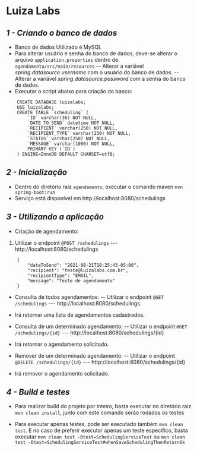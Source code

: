 # Luiza Labs 
## _1 - Criando o banco de dados_

- Banco de dados Utilizado é MySQL
- Para alterar usuário e senha do banco de dados, deve-se alterar o arquivo `application.properties` dentro de `agendamento/src/main/resources`
-- Alterar a variável _spring.datasource.username_ com o usuário do banco de dados.
-- Alterar a variável _spring.datasource.password_ com a senha do banco de dados.
- Executar o script abaixo para criação do banco:
```
    CREATE DATABASE luizalabs;
    USE luizalabs;
    CREATE TABLE `scheduling` (
        `ID` varchar(36) NOT NULL,
        `DATE_TO_SEND` datetime NOT NULL,
        `RECIPIENT` varchar(250) NOT NULL,
        `RECIPIENT_TYPE` varchar(250) NOT NULL,
        `STATUS` varchar(250) NOT NULL,
        `MESSAGE` varchar(1000) NOT NULL,
        PRIMARY KEY (`ID`)
    ) ENGINE=InnoDB DEFAULT CHARSET=utf8;
```

## _2 - Inicialização_
- Dentro do diretório raiz `agendamento`, executar o comando maven `mvn spring-boot:run`
- Serviço está disponível em http://localhost:8080/schedulings
## _3 - Utilizando a aplicação_
- Criação de agendamento:
1) Utilizar o endpoint  `@POST /schedulings` --- http://localhost:8080/schedulings
```
    {
        "dateToSend": "2021-08-21T18:25:43-05:00",
        "recipient": "teste@luizalabs.com.br",
        "recipientType": "EMAIL",
        "message": "Teste de agendamento"
    }
```
- Consulta de todos agendamentos:
-- Utilizar o endpoint  `@GET /schedulings` --- http://localhost:8080/schedulings

* Irá retornar uma lista de agendamentos cadastrados.

- Consulta de um determinado agendamento:
--  Utilizar o endpoint  `@GET /schedulings/{id}` --- http://localhost:8080/schedulings/{id}

* Irá retornar o agendamento solicitado.

- Remover de um determinado agendamento:
-- Utilizar o endpoint  `@DELETE /schedulings/{id}` --- http://localhost:8080/schedulings/{id}

* Irá remover o agendamento solicitado.

## _4 - Build e testes_
- Para realizar build do projeto por inteiro, basta executar no diretório raiz `mvn clean install`, junto com este comando serão rodados os testes 

- Para executar apenas testes, pode ser executado também `mvn clean test`. E no caso de preferir executar apenas um teste específico, basta executar `mvn clean test -Dtest=SchedulingServiceTest` ou `mvn clean test -Dtest=SchedulingServiceTest#whenSaveSchedulingThenReturnOk`


